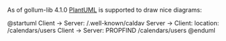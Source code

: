 As of gollum-lib 4.1.0 [PlantUML](http://plantuml.com/) is supported to draw nice diagrams:

@startuml
Client -> Server: /.well-known/caldav
Server -> Client: location: /calendars/users
Client -> Server: PROPFIND /calendars/users 
@enduml